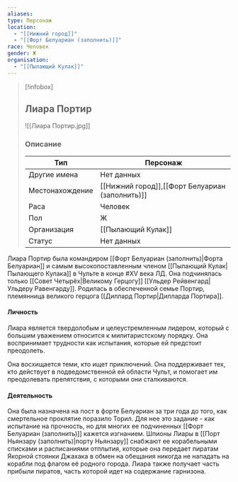 ```yaml
---
aliases: 
type: Персонаж
location:
  - "[[Нижний город]]"
  - "[[Форт Белуариан (заполнить)]]"
race: Человек
gender: Ж
organisation:
  - "[[Пылающий Кулак]]"
---
```


> [!infobox]
> 
> ## Лиара Портир
> 
> ![[Лиара Портир.jpg]]
> 
> ### Описание
> 
> | Тип | Персонаж |
> | --- | --- |
> | Другие имена| Нет данных |
> | Местонахождение | [[Нижний город]],[[Форт Белуариан (заполнить)]] |
> | Раса | Человек |
> | Пол | Ж |
> | Организация | [[Пылающий Кулак]] |
> | Статус | Нет данных |

Лиара Портир была командиром [[Форт Белуариан (заполнить)|Форта Белуариан]] и самым высокопоставленным членом [[Пылающий Кулак|Пылающего Кулака]] в Чульте в конце #XV века ЛД. Она подчинялась только [[Совет Четырёх|Великому Герцогу]] [[Ульдер Рейвенгард|Ульдеру Равенгарду]]. Родилась в обеспеченной семье Портир, племянница великого герцога [[Диллард Портир|Дилларда Портира]].


#### Личность
Лиара является твердолобым и целеустремленным лидером, который с большим уважением относится к милитаристскому порядку. Она воспринимает трудности как испытания, которые ей предстоит преодолеть.

Она восхищается теми, кто ищет приключений. Она поддерживает тех, кто действует в подведомственной ей области Чульт, и помогает им преодолевать препятствия, с которыми они сталкиваются.

#### Деятельность 
Она была назначена на пост в форте Белуариан за три года до того, как смертельное проклятие поразило Торил. Для нее это задание - как испытание на прочность, но для многих ее подчиненных [[Форт Белуариан (заполнить)]] кажется изгнанием. Шпионы Лиары в [[Порт Ньянзару (заполнить)|порту Ньянзару]] снабжают ее корабельными списками и расписаниями отплытия, которые она передает пиратам Якорной стоянки Джахака в обмен на обещания никогда не нападать на корабли под флагом её родного города. Лиара также получает часть прибыли пиратов, часть которой идет на содержание гарнизона.